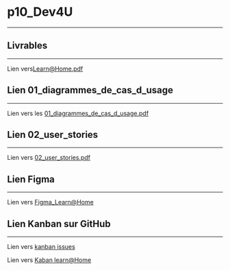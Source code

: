# p10_Dev4U

---

## Livrables

---

Lien vers[Learn@Home.pdf](./Docs/figma__Learn@Home/Learn@Home.pdf)

## Lien 01_diagrammes_de_cas_d_usage

---
Lien vers les [01_diagrammes_de_cas_d_usage.pdf](./01_diagrammes_de_cas_d_usage.pdf)

## Lien 02_user_stories

---
Lien vers [02_user_stories.pdf](./02_user_stories.pdf)

## Lien Figma

---
Lien vers [Figma_Learn@Home](https://www.figma.com/file/dcPIh4MB6lMWazAcOIPXGs/Learn%40Home-(Copy)?type=design&node-id=0-1&mode=design&t=pJCmthy2ckMj6xK2-0)

## Lien Kanban sur GitHub

---

Lien vers [kanban issues](https://github.com/ratarby/p10_Dev4U/issues)

Lien vers [Kaban learn@Home](https://github.com/users/ratarby/projects/1/views/1)
